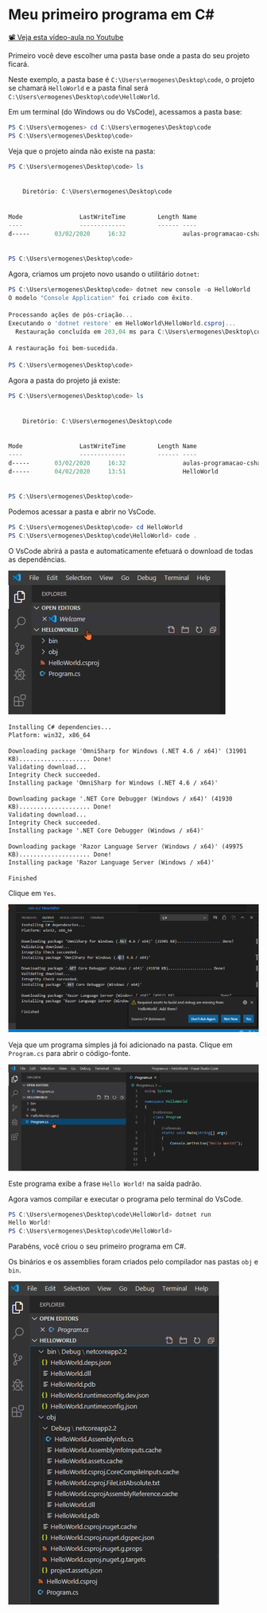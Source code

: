# Meu primeiro programa em C#

[📽 Veja esta vídeo-aula no Youtube](https://youtu.be/ersRRa5ymfo)

Primeiro você deve escolher uma pasta base onde a pasta do seu projeto ficará.

Neste exemplo, a pasta base é `C:\Users\ermogenes\Desktop\code`, o projeto se chamará `HelloWorld` e a pasta final será `C:\Users\ermogenes\Desktop\code\HelloWorld`.

Em um terminal (do Windows ou do VsCode), acessamos a pasta base:

```powershell
PS C:\Users\ermogenes> cd C:\Users\ermogenes\Desktop\code
PS C:\Users\ermogenes\Desktop\code> 
```

Veja que o projeto ainda não existe na pasta:

```powershell
PS C:\Users\ermogenes\Desktop\code> ls


    Diretório: C:\Users\ermogenes\Desktop\code


Mode                LastWriteTime         Length Name
----                -------------         ------ ----
d-----       03/02/2020     16:32                aulas-programacao-csharp


PS C:\Users\ermogenes\Desktop\code> 
```

Agora, criamos um projeto novo usando o utilitário `dotnet`:

```powershell
PS C:\Users\ermogenes\Desktop\code> dotnet new console -o HelloWorld
O modelo "Console Application" foi criado com êxito.

Processando ações de pós-criação...
Executando o 'dotnet restore' em HelloWorld\HelloWorld.csproj...
  Restauração concluída em 203,04 ms para C:\Users\ermogenes\Desktop\code\HelloWorld\HelloWorld.csproj.

A restauração foi bem-sucedida.

PS C:\Users\ermogenes\Desktop\code> 
```

Agora a pasta do projeto já existe:

```powershell
PS C:\Users\ermogenes\Desktop\code> ls


    Diretório: C:\Users\ermogenes\Desktop\code


Mode                LastWriteTime         Length Name
----                -------------         ------ ----
d-----       03/02/2020     16:32                aulas-programacao-csharp
d-----       04/02/2020     13:51                HelloWorld


PS C:\Users\ermogenes\Desktop\code> 
```

Podemos acessar a pasta e abrir no VsCode.

```powershell
PS C:\Users\ermogenes\Desktop\code> cd HelloWorld
PS C:\Users\ermogenes\Desktop\code\HelloWorld> code .
```

O VsCode abrirá a pasta e automaticamente efetuará o download de todas as dependências.

![](000023.png)


```
Installing C# dependencies...
Platform: win32, x86_64

Downloading package 'OmniSharp for Windows (.NET 4.6 / x64)' (31901 KB).................... Done!
Validating download...
Integrity Check succeeded.
Installing package 'OmniSharp for Windows (.NET 4.6 / x64)'

Downloading package '.NET Core Debugger (Windows / x64)' (41930 KB).................... Done!
Validating download...
Integrity Check succeeded.
Installing package '.NET Core Debugger (Windows / x64)'

Downloading package 'Razor Language Server (Windows / x64)' (49975 KB).................... Done!
Installing package 'Razor Language Server (Windows / x64)'

Finished
```

Clique em `Yes`.

![](000022.png)

Veja que um programa simples já foi adicionado na pasta. Clique em `Program.cs` para abrir o código-fonte.

![](000024.png)

Este programa exibe a frase `Hello World!` na saída padrão.

Agora vamos compilar e executar o programa pelo terminal do VsCode.

```powershell
PS C:\Users\ermogenes\Desktop\code\HelloWorld> dotnet run
Hello World!
PS C:\Users\ermogenes\Desktop\code\HelloWorld> 
```

Parabéns, você criou o seu primeiro programa em C#.

Os binários e os assemblies foram criados pelo compilador nas pastas `obj` e `bin`.

![](000025.png)
